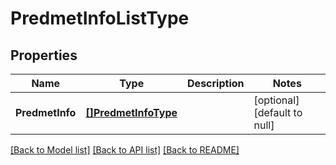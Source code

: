 # PredmetInfoListType

## Properties
Name | Type | Description | Notes
------------ | ------------- | ------------- | -------------
**PredmetInfo** | [**[]PredmetInfoType**](predmetInfoType.md) |  | [optional] [default to null]

[[Back to Model list]](../README.md#documentation-for-models) [[Back to API list]](../README.md#documentation-for-api-endpoints) [[Back to README]](../README.md)

